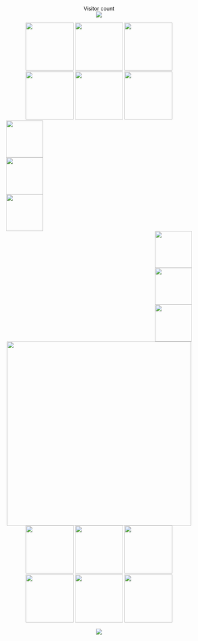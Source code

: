 <p align="center"> 
  Visitor count<br>
  <img src="https://profile-counter.glitch.me/shuming1998/count.svg" />
</p>

<div align=center>
<img src="https://github.com/shuming1998/shuming1998/blob/main/dist/firework.gif" style=" width:130px;height:150 px"/>
<img src="https://github.com/shuming1998/shuming1998/blob/main/dist/firework.gif" style=" width:130px;height:150 px"/>
<img src="https://github.com/shuming1998/shuming1998/blob/main/dist/firework.gif" style=" width:130px;height:150 px"/>
<img src="https://github.com/shuming1998/shuming1998/blob/main/dist/firework.gif" style=" width:130px;height:150 px"/>
<img src="https://github.com/shuming1998/shuming1998/blob/main/dist/firework.gif" style=" width:130px;height:150 px"/>
<img src="https://github.com/shuming1998/shuming1998/blob/main/dist/firework.gif" style=" width:130px;height:150 px"/>
</div>


<div align=left>
<img src="https://github.com/shuming1998/shuming1998/blob/main/dist/firework.gif" style=" width:100px;height:100 px"/>
</div>
<div align=left>
<img src="https://github.com/shuming1998/shuming1998/blob/main/dist/firework.gif" style=" width:100px;height:100 px"/>
</div>
<div align=left>
<img src="https://github.com/shuming1998/shuming1998/blob/main/dist/firework.gif" style=" width:100px;height:100 px"/>
</div>

<div align=right>
<img src="https://github.com/shuming1998/shuming1998/blob/main/dist/firework.gif" style=" width:100px;height:100 px"/>
</div>
<div align=right>
<img src="https://github.com/shuming1998/shuming1998/blob/main/dist/firework.gif" style=" width:100px;height:100 px"/>
</div>
<div align=right>
<img src="https://github.com/shuming1998/shuming1998/blob/main/dist/firework.gif" style=" width:100px;height:100 px"/>
</div>

<div align=center>
<img src="https://github.com/shuming1998/shuming1998/blob/main/dist/kaik.gif" style=" width:500px;height:200 px"/>
  </div>



<div align=center>
<img src="https://github.com/shuming1998/shuming1998/blob/main/dist/firework.gif" style=" width:130px;height:150 px"/>
<img src="https://github.com/shuming1998/shuming1998/blob/main/dist/firework.gif" style=" width:130px;height:150 px"/>
<img src="https://github.com/shuming1998/shuming1998/blob/main/dist/firework.gif" style=" width:130px;height:150 px"/>
<img src="https://github.com/shuming1998/shuming1998/blob/main/dist/firework.gif" style=" width:130px;height:150 px"/>
<img src="https://github.com/shuming1998/shuming1998/blob/main/dist/firework.gif" style=" width:130px;height:150 px"/>
<img src="https://github.com/shuming1998/shuming1998/blob/main/dist/firework.gif" style=" width:130px;height:150 px"/>
</div>

<p align="center"> 
<a href=#><img src="https://github.com/shuming1998/shuming1998/blob/main/dist/github-user-contribution.svg"></a>
</p>



